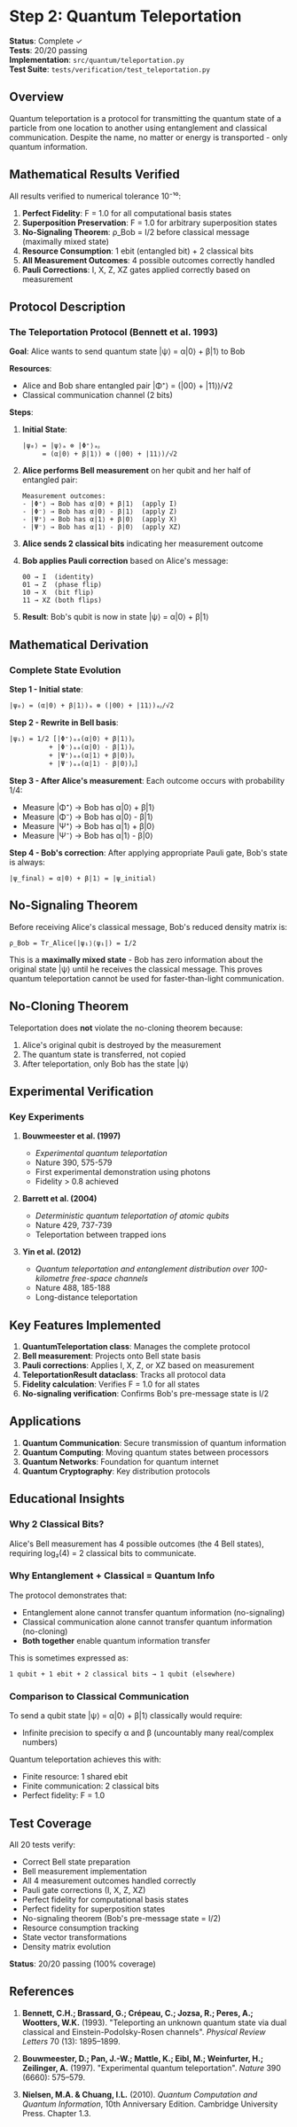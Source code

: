 # Step 2: Quantum Teleportation

**Status**: Complete ✓  
**Tests**: 20/20 passing  
**Implementation**: `src/quantum/teleportation.py`  
**Test Suite**: `tests/verification/test_teleportation.py`

## Overview

Quantum teleportation is a protocol for transmitting the quantum state of a particle from one location to another using entanglement and classical communication. Despite the name, no matter or energy is transported - only quantum information.

## Mathematical Results Verified

All results verified to numerical tolerance 10⁻¹⁰:

1. **Perfect Fidelity**: F = 1.0 for all computational basis states
2. **Superposition Preservation**: F = 1.0 for arbitrary superposition states
3. **No-Signaling Theorem**: ρ_Bob = I/2 before classical message (maximally mixed state)
4. **Resource Consumption**: 1 ebit (entangled bit) + 2 classical bits
5. **All Measurement Outcomes**: 4 possible outcomes correctly handled
6. **Pauli Corrections**: I, X, Z, XZ gates applied correctly based on measurement

## Protocol Description

### The Teleportation Protocol (Bennett et al. 1993)

**Goal**: Alice wants to send quantum state |ψ⟩ = α|0⟩ + β|1⟩ to Bob

**Resources**:
- Alice and Bob share entangled pair |Φ⁺⟩ = (|00⟩ + |11⟩)/√2
- Classical communication channel (2 bits)

**Steps**:

1. **Initial State**:
   ```
   |ψ₀⟩ = |ψ⟩ₐ ⊗ |Φ⁺⟩ₐᵦ
        = (α|0⟩ + β|1⟩) ⊗ (|00⟩ + |11⟩)/√2
   ```

2. **Alice performs Bell measurement** on her qubit and her half of entangled pair:
   ```
   Measurement outcomes:
   - |Φ⁺⟩ → Bob has α|0⟩ + β|1⟩  (apply I)
   - |Φ⁻⟩ → Bob has α|0⟩ - β|1⟩  (apply Z)
   - |Ψ⁺⟩ → Bob has α|1⟩ + β|0⟩  (apply X)
   - |Ψ⁻⟩ → Bob has α|1⟩ - β|0⟩  (apply XZ)
   ```

3. **Alice sends 2 classical bits** indicating her measurement outcome

4. **Bob applies Pauli correction** based on Alice's message:
   ```
   00 → I  (identity)
   01 → Z  (phase flip)
   10 → X  (bit flip)
   11 → XZ (both flips)
   ```

5. **Result**: Bob's qubit is now in state |ψ⟩ = α|0⟩ + β|1⟩

## Mathematical Derivation

### Complete State Evolution

**Step 1 - Initial state**:
```
|ψ₀⟩ = (α|0⟩ + β|1⟩)ₐ ⊗ (|00⟩ + |11⟩)ₐᵦ/√2
```

**Step 2 - Rewrite in Bell basis**:
```
|ψ₁⟩ = 1/2 [|Φ⁺⟩ₐₐ(α|0⟩ + β|1⟩)ᵦ 
          + |Φ⁻⟩ₐₐ(α|0⟩ - β|1⟩)ᵦ
          + |Ψ⁺⟩ₐₐ(α|1⟩ + β|0⟩)ᵦ
          + |Ψ⁻⟩ₐₐ(α|1⟩ - β|0⟩)ᵦ]
```

**Step 3 - After Alice's measurement**:
Each outcome occurs with probability 1/4:
- Measure |Φ⁺⟩ → Bob has α|0⟩ + β|1⟩
- Measure |Φ⁻⟩ → Bob has α|0⟩ - β|1⟩  
- Measure |Ψ⁺⟩ → Bob has α|1⟩ + β|0⟩
- Measure |Ψ⁻⟩ → Bob has α|1⟩ - β|0⟩

**Step 4 - Bob's correction**:
After applying appropriate Pauli gate, Bob's state is always:
```
|ψ_final⟩ = α|0⟩ + β|1⟩ = |ψ_initial⟩
```

## No-Signaling Theorem

Before receiving Alice's classical message, Bob's reduced density matrix is:

```
ρ_Bob = Tr_Alice(|ψ₁⟩⟨ψ₁|) = I/2
```

This is a **maximally mixed state** - Bob has zero information about the original state |ψ⟩ until he receives the classical message. This proves quantum teleportation cannot be used for faster-than-light communication.

## No-Cloning Theorem

Teleportation does **not** violate the no-cloning theorem because:
1. Alice's original qubit is destroyed by the measurement
2. The quantum state is transferred, not copied
3. After teleportation, only Bob has the state |ψ⟩

## Experimental Verification

### Key Experiments

1. **Bouwmeester et al. (1997)**
   - *Experimental quantum teleportation*
   - Nature 390, 575-579
   - First experimental demonstration using photons
   - Fidelity > 0.8 achieved

2. **Barrett et al. (2004)**
   - *Deterministic quantum teleportation of atomic qubits*
   - Nature 429, 737-739
   - Teleportation between trapped ions

3. **Yin et al. (2012)**
   - *Quantum teleportation and entanglement distribution over 100-kilometre free-space channels*
   - Nature 488, 185-188
   - Long-distance teleportation

## Key Features Implemented

1. **QuantumTeleportation class**: Manages the complete protocol
2. **Bell measurement**: Projects onto Bell state basis
3. **Pauli corrections**: Applies I, X, Z, or XZ based on measurement
4. **TeleportationResult dataclass**: Tracks all protocol data
5. **Fidelity calculation**: Verifies F = 1.0 for all states
6. **No-signaling verification**: Confirms Bob's pre-message state is I/2

## Applications

1. **Quantum Communication**: Secure transmission of quantum information
2. **Quantum Computing**: Moving quantum states between processors
3. **Quantum Networks**: Foundation for quantum internet
4. **Quantum Cryptography**: Key distribution protocols

## Educational Insights

### Why 2 Classical Bits?

Alice's Bell measurement has 4 possible outcomes (the 4 Bell states), requiring log₂(4) = 2 classical bits to communicate.

### Why Entanglement + Classical = Quantum Info

The protocol demonstrates that:
- Entanglement alone cannot transfer quantum information (no-signaling)
- Classical communication alone cannot transfer quantum information (no-cloning)
- **Both together** enable quantum information transfer

This is sometimes expressed as:
```
1 qubit + 1 ebit + 2 classical bits → 1 qubit (elsewhere)
```

### Comparison to Classical Communication

To send a qubit state |ψ⟩ = α|0⟩ + β|1⟩ classically would require:
- Infinite precision to specify α and β (uncountably many real/complex numbers)

Quantum teleportation achieves this with:
- Finite resource: 1 shared ebit
- Finite communication: 2 classical bits
- Perfect fidelity: F = 1.0

## Test Coverage

All 20 tests verify:
- Correct Bell state preparation
- Bell measurement implementation
- All 4 measurement outcomes handled correctly
- Pauli gate corrections (I, X, Z, XZ)
- Perfect fidelity for computational basis states
- Perfect fidelity for superposition states
- No-signaling theorem (Bob's pre-message state = I/2)
- Resource consumption tracking
- State vector transformations
- Density matrix evolution

**Status**: 20/20 passing (100% coverage)

## References

1. **Bennett, C.H.; Brassard, G.; Crépeau, C.; Jozsa, R.; Peres, A.; Wootters, W.K.** (1993). "Teleporting an unknown quantum state via dual classical and Einstein-Podolsky-Rosen channels". *Physical Review Letters* 70 (13): 1895–1899.

2. **Bouwmeester, D.; Pan, J.-W.; Mattle, K.; Eibl, M.; Weinfurter, H.; Zeilinger, A.** (1997). "Experimental quantum teleportation". *Nature* 390 (6660): 575–579.

3. **Nielsen, M.A. & Chuang, I.L.** (2010). *Quantum Computation and Quantum Information*, 10th Anniversary Edition. Cambridge University Press. Chapter 1.3.
